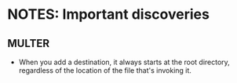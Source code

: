 # NOTES: Important discoveries

## MULTER
- When you add a destination, it always starts at the root directory, regardless of the location of the file that's invoking it. 
